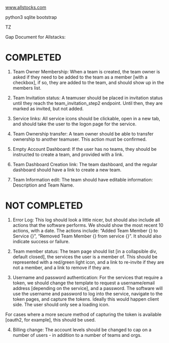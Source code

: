 www.allstocks.com

python3 sqlite bootstrap

TZ

Gap Document for Allstacks:

COMPLETED
==================
1. Team Owner Membership:
When a team is created, the team owner is asked if they need to be added to the team as a member [with a checkbox], if so, they are added to the team, and should show up in the members list.


2. Team Invitation status:
A teamuser should be placed in invitation status until they reach the team_invitation_step2 endpoint.  Until then, they are marked as invited, but not added.


3. Service links:
All service icons should be clickable, open in a new tab, and should take the user to the logon page for the service.


4. Team Ownership transfer:
A team owner should be able to transfer ownership to another teamuser.  This action must be confirmed.

5. Empty Account Dashboard:
If the user has no teams, they should be instructed to create a team, and provided with a link.  

6. Team Dashboard Creation link:
The team dashboard, and the regular dashboard should have a link to create a new team.

7. Team Information edit:
The team should have editable information: Description and Team Name.

NOT COMPLETED
==================

1. Error Log:
This log should look a little nicer, but should also include all actions that the software performs.  We should show the most recent 10 actions, with a date.  The actions include: “Added Team Member {} to Service {}”, “Removed Team Member {} from service {}”.  It should also indicate success or failure.

2. Team member status:
The team page should list [in a collapsible div, default closed], the services the user is a member of.  This should be represented with a red/green light icon, and a link to re-invite if they are not a member, and a link to remove if they are.


3. Username and password authentication:
For the services that require a token, we should change the template to request a username/email address [depending on the service], and a password.  The software will use the username and password to log into the service, navigate to the token pages, and capture the tokens.  Ideally this would happen client side.  The user should only see a loading icon.

For cases where a more secure method of capturing the token is available [oauth2, for example], this should be used.


4. Billing change:
The account levels should be changed to cap on a number of users - in addition to a number of teams and orgs.